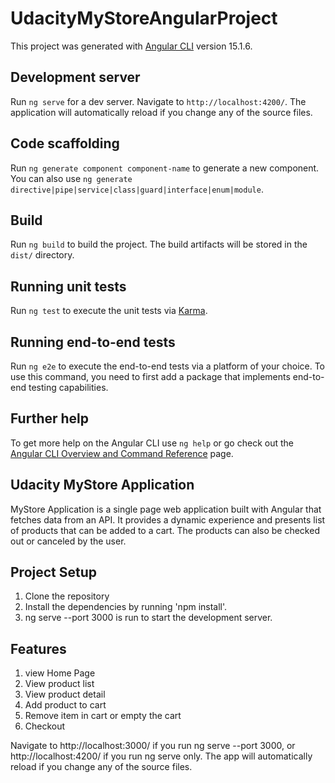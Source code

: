 # UdacityMyStoreAngularProject

This project was generated with [Angular CLI](https://github.com/angular/angular-cli) version 15.1.6.

## Development server

Run `ng serve` for a dev server. Navigate to `http://localhost:4200/`. The application will automatically reload if you change any of the source files.

## Code scaffolding

Run `ng generate component component-name` to generate a new component. You can also use `ng generate directive|pipe|service|class|guard|interface|enum|module`.

## Build

Run `ng build` to build the project. The build artifacts will be stored in the `dist/` directory.

## Running unit tests

Run `ng test` to execute the unit tests via [Karma](https://karma-runner.github.io).

## Running end-to-end tests

Run `ng e2e` to execute the end-to-end tests via a platform of your choice. To use this command, you need to first add a package that implements end-to-end testing capabilities.

## Further help

To get more help on the Angular CLI use `ng help` or go check out the [Angular CLI Overview and Command Reference](https://angular.io/cli) page.

## Udacity MyStore Application
 MyStore Application is a single page web application built with Angular that fetches data from an API. It provides a 
 dynamic experience and presents list of products that can be added to a cart. The products can also be checked out or canceled by the user.

 ## Project Setup

 1. Clone the repository
 2. Install the dependencies by running 'npm install'.
 3. ng serve --port 3000 is run to start the development server.

 ## Features

 1. view Home Page
 2. View product list
 3. View product detail
 4. Add product to cart
 5. Remove item in cart or empty the cart
 6. Checkout 

 Navigate to http://localhost:3000/ if you run ng serve --port 3000, or http://localhost:4200/ if you run ng serve only. The app will automatically reload if you change any of the source files.